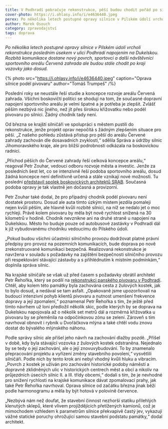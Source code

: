 ```yaml
---
title: V Podhradí pokračuje rekonstrukce, pěší budou chodit pořád po silnici
cover-photo: https://i.ohlasy.info/i/e4636440.jpeg
perex: Po několika letech postupné opravy silnice v Pilském údolí vrcholí rekonstrukce posledním úsekem v ulici Podhradí napojením na Dukelskou.
author: Marek Osouch
category: zpravodajství
tags: doprava
---
```


*Po několika letech postupné opravy silnice v Pilském údolí vrcholí rekonstrukce posledním úsekem v ulici Podhradí napojením na Dukelskou. Rozbitá komunikace dostane nový povrch, sportovci a další návštěvníci sportovního areálu Červená zahrada ale budou stále chodit po kraji vozovky jako dosud.*

{% photo src="https://i.ohlasy.info/i/e4636440.jpeg" caption="Oprava silnice podél pivovaru" author="Tomáš Trumpeš" /%}

Poslední roky se neustále řeší studie a koncepce rozvoje areálu Červená zahrada. Všichni boskovičtí politici se shodují na tom, že současné dopravní napojení sportovního areálu je velmi špatné a je potřeba je zlepšit. Zvlášť pěším nezbývá nic jiného, než jít přes širokou křižovatku nebo podél pivovaru po silnici. Žádný chodník tady není.

Od března se krajští silničáři ve spolupráci s městem pustili do rekonstrukce, jenže projekt oprav nepočítá s žádným zlepšením situace pro pěší. „Z našeho pohledu zůstává přístup pro pěší do areálu Červené zahrady zachován dle dosavadních zvyklostí,“ sdělila Správa a údržby silnic Jihomoravského kraje, ale pro bližší podrobnosti odkázala na boskovickou radnici.

„Příchod pěších do Červené zahrady řeší celková koncepce areálu,“ reagoval Petr Zouhar, vedoucí odboru rozvoje města a investic. Jenže za posledních šest let, co se intenzivně řeší podoba sportovního areálu, dosud žádná koncepce není definitivně určená a stále vznikají nové možnosti. Tu poslední [představil spolek boskovických architektů SRAB](https://ohlasy.info/clanky/2021/04/cervenka-srab.html). Současná podoba opravy je tak vlastně jen dočasná a provizorní.

Petr Zouhar také dodal, že pro případný chodník podél pivovaru není dostatek prostoru. Dosud ale auta tímto úzkým místem jezdila pomaleji nejen kvůli pěším, ale hlavně kvůli rozbité silnici, na níž se nedalo jet o moc rychleji. Právě kolem pivovaru by měla být nově rychlost snížená na 30 kilometrů v hodině. Chodník nevznikne ani na druhé straně u napojení na Dukelskou. Město ho buduje pouze od autobusové zastávky v Podhradí dál k již vybudovanému chodníku vedoucímu do Pilského údolí.

„Pokud budou všichni účastníci silničního provozu dodržovat platné právní předpisy pro provoz na pozemních komunikacích, bude doprava po nově zrekonstruované komunikaci bezpečná. Realizovaná rekonstrukce je navržena v souladu s požadavky na zajištění bezpečnosti silničního provozu při respektování stávající zástavby a s přihlédnutím k místním podmínkám,“ doplnila správa silnic.

Na krajské silničáře se však už před časem s požadavky obrátil architekt Petr Řehořka, který se podílí na [rekonstrukci panského pivovaru v Podhradí](https://www.facebook.com/media/set/?vanity=ohlasy&set=a.3577227998997956). Chtěl, aby kolem této památky byla zachována cesta z žulových kostek, jak to bylo dosud, a nedával se tam asfalt. „Opakovaně jsme upozorňovali na budoucí intenzivní pohyb klientů pivovaru a nutnost umenšení frekvence dopravy a její zpomalení,“ poznamenal Petr Řehořka s tím, že ještě před tímto návrhem už loni předložil několik skic, podle kterých by se doprava na Dukelskou napojovala až o několik set metrů dál a rozměrná křižovatka u pivovaru by se přeměnila na odpočinkovou zónu se zelení. Zároveň s tím navrhoval obnovit i rybník u Dvořáčkova mlýna a také chtěl vodu znovu dostat do bývalého mlýnského náhonu.

Podle správy silnic ale přišel jeho návrh na zachování dlažby pozdě. „Přišel v době, kdy byla stávající vozovka z žulových kostek odstraněna. Nejednalo by se tedy o její zachování, ale o její znovuvybudování. To by znamenalo přepracování projektu a vyřízení změny stavebního povolení,“ vysvětlili silničáři. Podle nich by tento krok ani nebyl vhodný kvůli hluku a vibracím. „Povrch z kostek je užíván pro zachování historické podoby náměstí a dopravně zklidněných ulic v historických centrech měst a obcí a nikoliv na průjezdních úsecích silnic II. a III. třídy obcemi,“ dodali s tím, že je nevhodné pro snížení rychlosti na krajské komunikace dávat zpomalovací prahy, jak také Petr Řehořka navrhoval. Oprava silnice od začátku března jinak běží podle harmonogramu a měla by být hotová v polovině července.

„Nezbývá nám než doufat, že stavební činnost nezhorší statiku přilehlých klenutých sklepů, které vlivem projíždějících přetížených kamionů, což je mimochodem vzhledem k parametrům silnice překvapivě častý jev, vykazují vážné statické poruchy ohrožující samou stavební podstatu památky,“ dodal architekt.